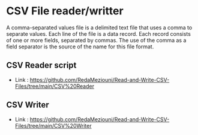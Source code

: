 # CSV File reader/writter 

A comma-separated values file is a delimited text file that uses a comma to separate values. Each line of the file is a data record. Each record consists of one or more fields, separated by commas. The use of the comma as a field separator is the source of the name for this file format.

## CSV Reader script

- Link : https://github.com/RedaMeziouni/Read-and-Write-CSV-Files/tree/main/CSV%20Reader

## CSV Writer

- Link : https://github.com/RedaMeziouni/Read-and-Write-CSV-Files/tree/main/CSV%20Writer
